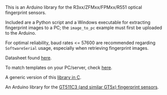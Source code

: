 This is an Arduino library for the R3xx/ZFMxx/FPMxx/R551 optical fingerprint sensors.

Included are a Python script and a Windows executable for extracting fingerprint images to a PC; 
the `image_to_pc` example must first be uploaded to the Arduino. 

For optimal reliability, baud rates <= 57600 are recommended regarding `SoftwareSerial` usage, 
especially when retrieving fingerprint images. 

Datasheet found [here](https://sicherheitskritisch.de/files/specifications-2.0-en.pdf).

To match templates on your PC/server, check [here](https://github.com/brianrho/fpmatch).

A generic version of this [library in C](https://github.com/brianrho/FPM-C).

An Arduino library for the [GT511C3 (and similar GT5x) fingerprint sensors](https://github.com/brianrho/GT5X).
